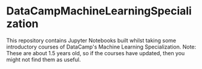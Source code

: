 # DataCampMachineLearningSpecialization
This repository contains Jupyter Notebooks built whilst taking some introductory courses of DataCamp's Machine Learning Specialization. Note: These are about 1.5 years old, so if the courses have updated, then you might not find them as useful.
